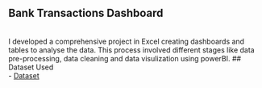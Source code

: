 ## Bank Transactions Dashboard
<br>
I developed a comprehensive project in Excel creating dashboards and tables to analyse the data. This process involved different stages like data pre-processing, data cleaning and data visulization using powerBI. 
## Dataset Used
<br>
- <a href="https://github.com/Bizza-Hasan/Bank-Transactions-Dashboard/blob/main/bank_transactions_data_Bizza%20(2).xlsx"> Dataset</a> 
